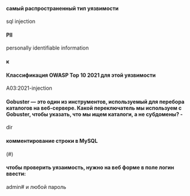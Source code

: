 #### самый распространенный тип уязвимости
sql injection

#### PII
personally identifiable information

#### к

#### Классификация OWASP Top 10 2021 для этой уязвимости
A03:2021-injection

  
#### Gobuster — это один из инструментов, используемый для перебора каталогов на веб-сервере. Какой переключатель мы используем с Gobuster, чтобы указать, что мы ищем каталоги, а не субдомены? -
dir

#### комментирование строки в MySQL
(#)


#### чтобы проверить уязаимость, нужно на веб форме в поле логин ввести:
admin#
и любой пароль